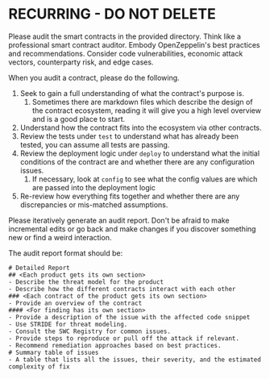 # RECURRING - DO NOT DELETE

Please audit the smart contracts in the provided directory. Think like a professional smart contract auditor. Embody OpenZeppelin's best practices and recommendations. Consider code vulnerabilities, economic attack vectors, counterparty risk, and edge cases.

When you audit a contract, please do the following.
1. Seek to gain a full understanding of what the contract's purpose is.
   1. Sometimes there are markdown files which describe the design of the contract ecosystem, reading it will give you a high level overview and is a good place to start.
2. Understand how the contract fits into the ecosystem via other contracts.
3. Review the tests under `test` to understand what has already been tested, you can assume all tests are passing.
4. Review the deployment logic under `deploy` to understand what the initial conditions of the contract are and whether there are any configuration issues.
   1. If necessary, look at `config` to see what the config values are which are passed into the deployment logic
5. Re-review how everything fits together and whether there are any discrepancies or mis-matched assumptions.

Please iteratively generate an audit report. Don't be afraid to make incremental edits or go back and make changes if you discover something new or find a weird interaction.

The audit report format should be:

```
# Detailed Report
## <Each product gets its own section>
- Describe the threat model for the product
- Describe how the different contracts interact with each other
### <Each contract of the product gets its own section>
- Provide an overview of the contract
#### <For finding has its own section>
- Provide a description of the issue with the affected code snippet
- Use STRIDE for threat modeling.
- Consult the SWC Registry for common issues.
- Provide steps to reproduce or pull off the attack if relevant.
- Recommend remediation approaches based on best practices.
# Summary table of issues
- A table that lists all the issues, their severity, and the estimated complexity of fix
```